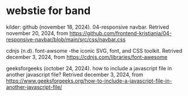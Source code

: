# webstie for band

kilder:
github (november 18, 2024). 04-responsive navbar. Retrived november 20, 2024, from https://github.com/frontend-kristiania/04-responsive-navbar/blob/main/src/css/navbar.css

cdnjs (n.d). font-awsome -the iconic SVG, font, and CSS toolkit. Retrived december 3, 2024, from https://cdnjs.com/libraries/font-awesome

geeksforgeeks (october 24, 2024). how to include a javascript file in another javascript file? Retrived december 3, 2024, from https://www.geeksforgeeks.org/how-to-include-a-javascript-file-in-another-javascript-file/
